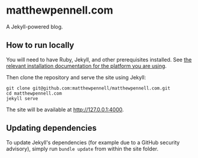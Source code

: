 # matthewpennell.com

A Jekyll-powered blog.

## How to run locally

You will need to have Ruby, Jekyll, and other prerequisites installed. See [the relevant installation documentation for the platform you are using](https://jekyllrb.com/docs/installation/).

Then clone the repository and serve the site using Jekyll:

```
git clone git@github.com:matthewpennell/matthewpennell.com.git
cd matthewpennell.com
jekyll serve
```

The site will be available at http://127.0.0.1:4000.

## Updating dependencies

To update Jekyll's dependencies (for example due to a GitHub security advisory), simply run `bundle update` from within the site folder.
